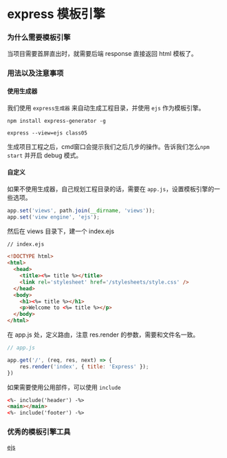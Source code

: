# express 模板引擎

### 为什么需要模板引擎

当项目需要首屏直出时，就需要后端 response 直接返回 html 模板了。

### 用法以及注意事项

#### 使用生成器

我们使用 `express生成器` 来自动生成工程目录，并使用 `ejs` 作为模板引擎。

``` shell
npm install express-generator -g

express --view=ejs class05
```

生成项目工程之后，cmd窗口会提示我们之后几步的操作。告诉我们怎么`npm start` 并开启 debug 模式。

#### 自定义

如果不使用生成器，自己规划工程目录的话，需要在 `app.js`，设置模板引擎的一些选项。

``` javascript
app.set('views', path.join(__dirname, 'views'));
app.set('view engine', 'ejs');
```
然后在 views 目录下，建一个 index.ejs 
``` html
// index.ejs

<!DOCTYPE html>
<html>
  <head>
    <title><%= title %></title>
    <link rel='stylesheet' href='/stylesheets/style.css' />
  </head>
  <body>
    <h1><%= title %></h1>
    <p>Welcome to <%= title %></p>
  </body>
</html>
```
在 app.js 处，定义路由，注意 res.render 的参数，需要和文件名一致。
``` javascript
// app.js

app.get('/', (req, res, next) => {
    res.render('index', { title: 'Express' });
})
```

如果需要使用公用部件，可以使用 `include`
``` html
<%- include('header') -%>
<main></main>
<%- include('footer') -%>
```

### 优秀的模板引擎工具

[ejs](https://github.com/mde/ejs)



